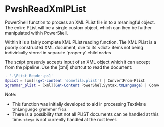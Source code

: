 # PwshReadXmlPList

PowerShell function to process an XML PList file in to a meaningful object.  The entire PList will be a single custom object, which can then be further manipulated within PowerShell.

Within it is a fairly complete XML PList reading function.  The XML PList is a poorly constructed XML document, due to its &lt;dict&gt; items not being individually stored in separate 'property' child nodes.

The script presently accepts input of an XML object which it can accept from the pipeline.  Use the \[xml\] shortcut to read the document:

```powershell
. '.\PList Reader.ps1'
$pList = [xml](get-content 'somefile.plist') | ConvertFrom-Plist
$grammar_plist = [xml](Get-Content PowerShellSyntax.tmLanguage) | ConvertFrom-Plist
```

Note:
- This function was initially developed to aid in processing TextMate tmLanguage grammar files.
- There is a possibility that not all PLIST documents can be handled at this time.  `<key>` is not currently handled at the root level.
